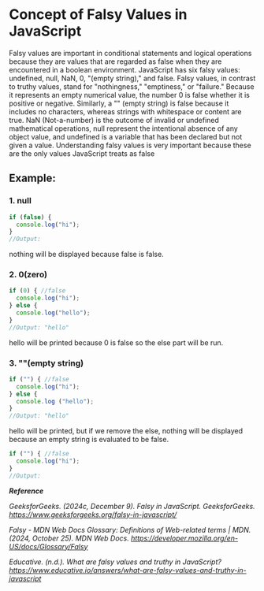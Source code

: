 # Concept of Falsy Values in JavaScript
Falsy values are important in conditional statements and logical operations because they are values that are regarded as false when they are encountered in a boolean environment. JavaScript has six falsy values: undefined, null, NaN, 0, "(empty string)," and false. Falsy values, in contrast to truthy values, stand for "nothingness," "emptiness," or "failure." Because it represents an empty numerical value, the number 0 is false whether it is positive or negative. Similarly, a "" (empty string) is false because it includes no characters, whereas strings with whitespace or content are true. NaN (Not-a-number) is the outcome of invalid or undefined mathematical operations, null represent the intentional absence of any object value, and undefined is a variable that has been declared but not given a value. Understanding falsy values is very important because these are the only values JavaScript treats as false 

## Example:
### 1. null
```javascript
if (false) {
  console.log("hi");
}
//Output: 
```
nothing will be displayed because false is false.

### 2. 0(zero)
```javascript
if (0) { //false 
  console.log("hi");
} else {
  console.log("hello");
}
//Output: "hello"
```
hello will be printed because 0 is false so the else part will be run.

### 3. ""(empty string)
```javascript
if ("") { //false
  console.log("hi");
} else {
  console.log ("hello");
}
//Output: "hello"
```
hello will be printed, but if we remove the else, nothing will be displayed because an empty string is evaluated to be false.
```javascript
if ("") { //false
  console.log("hi");
}
//Output:
```

***Reference***

*GeeksforGeeks. (2024c, December 9). Falsy in JavaScript. GeeksforGeeks. https://www.geeksforgeeks.org/falsy-in-javascript/*

*Falsy - MDN Web Docs Glossary: Definitions of Web-related terms | MDN. (2024, October 25). MDN Web Docs. https://developer.mozilla.org/en-US/docs/Glossary/Falsy*

*Educative. (n.d.). What are falsy values and truthy in JavaScript? https://www.educative.io/answers/what-are-falsy-values-and-truthy-in-javascript*


